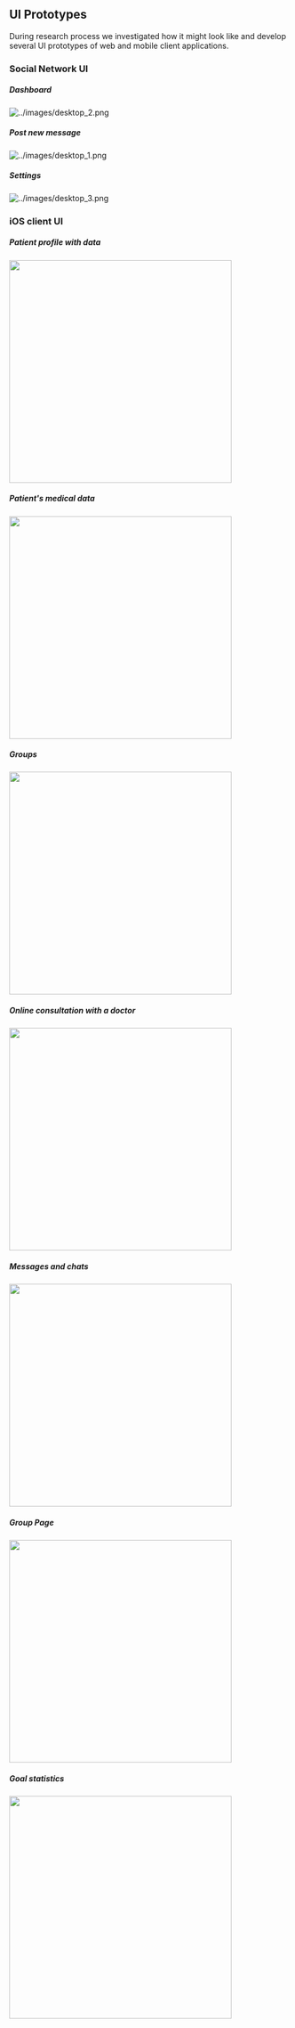 ## UI Prototypes

During research process we investigated how it might look like and develop several UI prototypes of web and mobile client applications.

### Social Network UI

##### Dashboard
![../images/desktop_2.png](../images/desktop_2.png)

##### Post new message
![../images/desktop_1.png](../images/desktop_1.png)

##### Settings
![../images/desktop_3.png](../images/desktop_3.png)

### iOS client UI

##### Patient profile with data
<img src="../images/mobile_1.png" width="400" />

##### Patient's medical data
<img src="../images/mobile_2.png" width="400" /> 

##### Groups
<img src="../images/mobile_3.png" width="400" /> 

##### Online consultation with a doctor
<img src="../images/mobile_4.png" width="400" /> 

##### Messages and chats
<img src="../images/mobile_7.png" width="400" /> 

##### Group Page
<img src="../images/mobile_8.png" width="400" /> 

##### Goal statistics
<img src="../images/mobile_9.png" width="400" /> 
